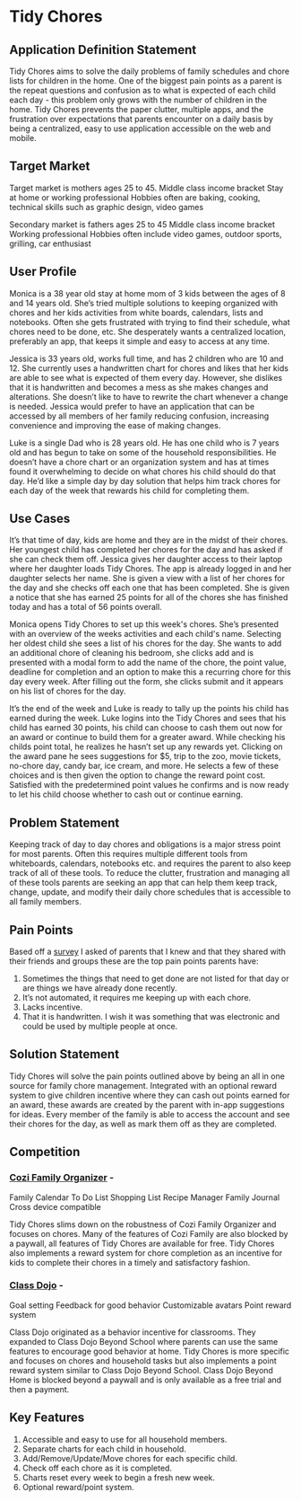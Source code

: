 # Tidy Chores

## Application Definition Statement

Tidy Chores aims to solve the daily problems of family schedules and chore lists for children in the home. One of the biggest pain points as a parent is the repeat questions and confusion as to what is expected of each child each day - this problem only grows with the number of children in the home. Tidy Chores prevents the paper clutter, multiple apps, and the frustration over expectations that parents encounter on a daily basis by being a centralized, easy to use application accessible on the web and mobile. 

## Target Market

Target market is mothers ages 25 to 45. 
Middle class income bracket
Stay at home or working professional
Hobbies often are baking, cooking, technical skills such as graphic design, video games


Secondary market is fathers ages 25 to 45
Middle class income bracket
Working professional
Hobbies often include video games, outdoor sports, grilling, car enthusiast

## User Profile

Monica is a 38 year old stay at home mom of 3 kids between the ages of 8 and 14 years old. She’s tried multiple solutions to keeping organized with chores and her kids activities from white boards, calendars, lists and notebooks. Often she gets frustrated with trying to find their schedule, what chores need to be done, etc. She desperately wants a centralized location, preferably an app, that keeps it simple and easy to access at any time. 

Jessica is 33 years old, works full time, and has 2 children who are 10 and 12. She currently uses a handwritten chart for chores and likes that her kids are able to see what is expected of them every day. However, she dislikes that it is handwritten and becomes a mess as she makes changes and alterations. She doesn’t like to have to rewrite the chart whenever a change is needed. Jessica would prefer to have an application that can be accessed by all members of her family reducing confusion, increasing convenience and improving the ease of making changes. 

Luke is a single Dad who is 28 years old. He has one child who is 7 years old and has begun to take on some of the household responsibilities. He doesn’t have a chore chart or an organization system and has at times found it overwhelming to decide on what chores his child should do that day. He’d like a simple day by day solution that helps him track chores for each day of the week that rewards his child for completing them.

## Use Cases

It’s that time of day, kids are home and they are in the midst of their chores. Her youngest child has completed her chores for the day and has asked if she can check them off. Jessica gives her daughter access to their laptop where her daughter loads Tidy Chores. The app is already logged in and her daughter selects her name. She is given a view with a list of her chores for the day and she checks off each one that has been completed. She is given a notice that she has earned 25 points for all of the chores she has finished today and has a total of 56 points overall.

Monica opens Tidy Chores to set up this week's chores. She’s presented with an overview of the weeks activities and each child's name. Selecting her oldest child she sees a list of his chores for the day. She wants to add an additional chore of cleaning his bedroom, she clicks add and is presented with a modal form to add the name of the chore, the point value, deadline for completion and an option to make this a recurring chore for this day every week. After filling out the form, she clicks submit and it appears on his list of chores for the day.

It’s the end of the week and Luke is ready to tally up the points his child has earned during the week. Luke logins into the Tidy Chores and sees that his child has earned 30 points, his child can choose to cash them out now for an award or continue to build them for a greater award. While checking his childs point total, he realizes he hasn’t set up any rewards yet. Clicking on the award pane he sees suggestions for $5, trip to the zoo, movie tickets, no-chore day, candy bar, ice cream, and more. He selects a few of these choices and is then given the option to change the reward point cost. Satisfied with the predetermined point values he confirms and is now ready to let his child choose whether to cash out or continue earning.

## Problem Statement

Keeping track of day to day chores and obligations is a major stress point for most parents. Often this requires multiple different tools from whiteboards, calendars, notebooks etc. and requires the parent to also keep track of all of these tools. To reduce the clutter, frustration and managing all of these tools parents are seeking an app that can help them keep track, change, update, and modify their daily chore schedules that is accessible to all family members.

## Pain Points
Based off a [survey](https://docs.google.com/forms/d/16-ldvC1idNYs4N_hL-CJ1P0CDscpDkX3R4A4YhJVXNw/) I asked of parents that I knew and that they shared with their friends and groups these are the top pain points parents have:

1. Sometimes the things that need to get done are not listed for that day or are things we have already done recently.
2. It’s not automated, it requires me keeping up with each chore.
3. Lacks incentive.
4. That it is handwritten. I wish it was something that was electronic and could be used by multiple people at once.

## Solution Statement

Tidy Chores will solve the pain points outlined above by being an all in one source for family chore management. Integrated with an optional reward system to give children incentive where they can cash out points earned for an award, these awards are created by the parent with in-app suggestions for ideas. Every member of the family is able to access the account and see their chores for the day, as well as mark them off as they are completed. 

## Competition

### [Cozi Family Organizer](https://www.cozi.com/) - 
Family Calendar
To Do List
Shopping List
Recipe Manager
Family Journal
Cross device compatible

Tidy Chores slims down on the robustness of Cozi Family Organizer and focuses on chores. Many of the features of Cozi Family are also blocked by a paywall, all features of Tidy Chores are available for free. Tidy Chores also implements a reward system for chore completion as an incentive for kids to complete their chores in a timely and satisfactory fashion.

### [Class Dojo](https://www.classdojo.com/) - 
Goal setting
Feedback for good behavior
Customizable avatars
Point reward system

Class Dojo originated as a behavior incentive for classrooms. They expanded to Class Dojo Beyond School where parents can use the same features to encourage good behavior at home. Tidy Chores is more specific and focuses on chores and household tasks but also implements a point reward system similar to Class Dojo Beyond School. Class Dojo Beyond Home is blocked beyond a paywall and is only available as a free trial and then a payment.

## Key Features

1. Accessible and easy to use for all household members.
2. Separate charts for each child in household.
3. Add/Remove/Update/Move chores for each specific child.
4. Check off each chore as it is completed.
5. Charts reset every week to begin a fresh new week.
6. Optional reward/point system.
